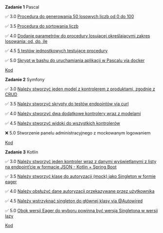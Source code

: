 **Zadanie 1** Pascal

:white_check_mark: 3.0 [Procedura do generowania 50 losowych liczb od 0 do 100](https://github.com/rtsncs/projektowanie-obiektowe/commit/31680e606f8ea01cdcbf84cd9752e1202ef35135)

:white_check_mark: 3.5 [Procedura do sortowania liczb](https://github.com/rtsncs/projektowanie-obiektowe/commit/31680e606f8ea01cdcbf84cd9752e1202ef35135)

:white_check_mark: 4.0 [Dodanie parametrów do procedury losującej określającymi zakres losowania: od, do, ile](https://github.com/rtsncs/projektowanie-obiektowe/commit/31680e606f8ea01cdcbf84cd9752e1202ef35135)

:white_check_mark: 4.5 [5 testów jednostkowych testujące procedury](https://github.com/rtsncs/projektowanie-obiektowe/commit/31680e606f8ea01cdcbf84cd9752e1202ef35135)

:white_check_mark: 5.0 [Skrypt w bashu do uruchamiania aplikacji w Pascalu via docker](https://github.com/rtsncs/projektowanie-obiektowe/commit/31680e606f8ea01cdcbf84cd9752e1202ef35135)

[Kod](https://github.com/rtsncs/projektowanie-obiektowe/tree/master/1_pascal)

**Zadanie 2** Symfony

:white_check_mark: 3.0 [Należy stworzyć jeden model z kontrolerem z produktami, zgodnie z CRUD](https://github.com/rtsncs/projektowanie-obiektowe/commit/a39c188c5c72ae2df3b369769caaf956d91c7de9)

:white_check_mark: 3.5 [Należy stworzyć skrypty do testów endpointów via curl](https://github.com/rtsncs/projektowanie-obiektowe/commit/a39c188c5c72ae2df3b369769caaf956d91c7de9)

:white_check_mark: 4.0 [Należy stworzyć dwa dodatkowe kontrolery wraz z modelami](https://github.com/rtsncs/projektowanie-obiektowe/commit/a39c188c5c72ae2df3b369769caaf956d91c7de9)

:white_check_mark: 4.5 [Należy stworzyć widoki do wszystkich kontrolerów](https://github.com/rtsncs/projektowanie-obiektowe/commit/a39c188c5c72ae2df3b369769caaf956d91c7de9)

:x: 5.0 Stworzenie panelu administracyjnego z mockowanym logowaniem

[Kod](https://github.com/rtsncs/projektowanie-obiektowe/tree/master/2_symfony)

**Zadanie 3** Kotlin

:white_check_mark: 3.0 [Należy stworzyć jeden kontroler wraz z danymi wyświetlanymi z listy na endpoint’cie w formacie JSON - Kotlin + Spring Boot](https://github.com/rtsncs/projektowanie-obiektowe/commit/ed58a31ebf9f288cac73969b62d6c4e35f9de1b8)

:white_check_mark: 3.5 [Należy stworzyć klasę do autoryzacji (mock) jako Singleton w formie eager](https://github.com/rtsncs/projektowanie-obiektowe/commit/ed58a31ebf9f288cac73969b62d6c4e35f9de1b8)

:white_check_mark: 4.0 [Należy obsłużyć dane autoryzacji przekazywane przez użytkownika](https://github.com/rtsncs/projektowanie-obiektowe/commit/ed58a31ebf9f288cac73969b62d6c4e35f9de1b8)

:white_check_mark: 4.5 [Należy wstrzyknąć singleton do głównej klasy via @Autowired](https://github.com/rtsncs/projektowanie-obiektowe/commit/ed58a31ebf9f288cac73969b62d6c4e35f9de1b8)

:white_check_mark: 5.0 [Obok wersji Eager do wyboru powinna być wersja Singletona w wersji lazy](https://github.com/rtsncs/projektowanie-obiektowe/commit/ed58a31ebf9f288cac73969b62d6c4e35f9de1b8)

[Kod](https://github.com/rtsncs/projektowanie-obiektowe/tree/master/3_kotlin)
